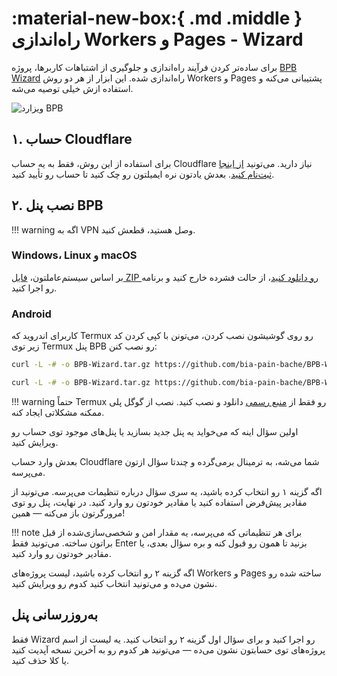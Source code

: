 # :material-new-box:{ .md .middle } راه‌اندازی Workers و Pages - Wizard

برای ساده‌تر کردن فرآیند راه‌اندازی و جلوگیری از اشتباهات کاربرها، پروژه [BPB Wizard](https://github.com/bia-pain-bache/BPB-Wizard) راه‌اندازی شده. این ابزار از هر دو روش Workers و Pages پشتیبانی می‌کنه و استفاده ازش خیلی توصیه می‌شه.

![ویزارد BPB](../images/wizard.jpg)

## ۱. حساب Cloudflare

برای استفاده از این روش، فقط به یه حساب Cloudflare نیاز دارید. می‌تونید [از اینجا ثبت‌نام کنید](https://dash.cloudflare.com/sign-up/). بعدش یادتون نره ایمیلتون رو چک کنید تا حساب رو تأیید کنید.

## ۲. نصب پنل BPB

!!! warning
    اگه به VPN وصل هستید، قطعش کنید.

### Windows، Linux و macOS

بر اساس سیستم‌عاملتون، [فایل ZIP رو دانلود کنید](https://github.com/bia-pain-bache/BPB-Wizard/releases/latest)، از حالت فشرده خارج کنید و برنامه رو اجرا کنید.

### Android

کاربرای اندروید که Termux رو روی گوشیشون نصب کردن، می‌تونن با کپی کردن کد زیر توی Termux پنل BPB رو نصب کنن:

```bash title="ARM v8"
curl -L -# -o BPB-Wizard.tar.gz https://github.com/bia-pain-bache/BPB-Wizard/releases/latest/download/BPB-Wizard-linux-arm64.tar.gz && tar xzf BPB-Wizard.tar.gz && chmod +x ./BPB-Wizard-linux-arm64 && ./BPB-Wizard-linux-arm64
```

```bash title="ARM v7"
curl -L -# -o BPB-Wizard.tar.gz https://github.com/bia-pain-bache/BPB-Wizard/releases/latest/download/BPB-Wizard-linux-arm.tar.gz && tar xzf BPB-Wizard.tar.gz && chmod +x ./BPB-Wizard-linux-arm && ./BPB-Wizard-linux-arm
```

!!! warning
    حتماً Termux رو فقط از [منبع رسمی](https://github.com/termux/termux-app/releases/latest) دانلود و نصب کنید. نصب از گوگل پلی ممکنه مشکلاتی ایجاد کنه.

اولین سؤال اینه که می‌خواید یه پنل جدید بسازید یا پنل‌های موجود توی حساب رو ویرایش کنید.

بعدش وارد حساب Cloudflare شما می‌شه، به ترمینال برمی‌گرده و چندتا سؤال ازتون می‌پرسه.

اگه گزینه ۱ رو انتخاب کرده باشید، یه سری سؤال درباره تنظیمات می‌پرسه. می‌تونید از مقادیر پیش‌فرض استفاده کنید یا مقادیر خودتون رو وارد کنید. در نهایت، پنل رو توی مرورگرتون باز می‌کنه — همین!

!!! note
    برای هر تنظیماتی که می‌پرسه، یه مقدار امن و شخصی‌سازی‌شده از قبل براتون ساخته. می‌تونید فقط Enter بزنید تا همون رو قبول کنه و بره سؤال بعدی، یا مقادیر خودتون رو وارد کنید.

اگه گزینه ۲ رو انتخاب کرده باشید، لیست پروژه‌های Workers و Pages ساخته شده رو نشون می‌ده و می‌تونید انتخاب کنید کدوم رو ویرایش کنید.

## به‌روزرسانی پنل

فقط Wizard رو اجرا کنید و برای سؤال اول گزینه ۲ رو انتخاب کنید. یه لیست از اسم پروژه‌های توی حسابتون نشون می‌ده — می‌تونید هر کدوم رو به آخرین نسخه آپدیت کنید یا کلا حذف کنید.
